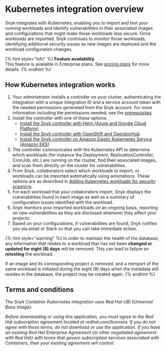 # Kubernetes integration overview

Snyk integrates with Kubernetes, enabling you to import and test your running workloads and identify vulnerabilities in their associated images and configurations that might make those workloads less secure. Once workloads are imported, Snyk continues to monitor those workloads, identifying additional security issues as new images are deployed and the workload configuration changes.

{% hint style="info" %}
**Feature availability**\
This feature is available in Enterprise plans. See [pricing plans](https://snyk.io/plans/) for more details.
{% endhint %}

## **How Kubernetes integration works**

1. Your administrator installs a controller on your cluster, authenticating the integration with a unique integration ID and a service account token with the needed permissions generated from the Snyk account. For more information including the permissions needed, see the [prerequisites](../../kubernetes-integration/snyk-controller-installation/prerequisites-for-snyk-controller.md).
2. Install the controller with one of these options:
   * [Install the Snyk controller with Helm (Azure and Google Cloud Platform)](../../kubernetes-integration/snyk-controller-installation/install-the-snyk-controller-with-helm.md)
   * [Install the Snyk controller with OpenShift and OperatorHub](../../kubernetes-integration/snyk-controller-installation/install-the-snyk-controller-with-openshift-4-and-operatorhub.md)
   * [Install the Snyk controller on Amazon Elastic Kubernetes Service (Amazon EKS)](../../kubernetes-integration/snyk-controller-installation/install-the-snyk-controller-on-amazon-elastic-kubernetes-service-amazon-eks.md)
3. The controller communicates with the Kubernetes API to determine which workloads (for instance the Deployment, ReplicationController, CronJob, etc.) are running on the cluster, find their associated images, and scan them directly on the cluster for vulnerabilities.
4. From Snyk, collaborators select which workloads to import, or workloads can be imported automatically using annotations. These options are as described in [Adding Kubernetes workloads for security scanning](../../kubernetes-integration/kubernetes-integration-features/adding-kubernetes-workloads-for-security-scanning.md).
5. For each workload that your collaborators import, Snyk displays the vulnerabilities found in each image as well as a summary of configuration issues identified with the workload.
6. Snyk monitors your imported workloads on an ongoing basis, reporting on new vulnerabilities as they are disclosed whenever they affect your projects.
7. Based on your configurations, if vulnerabilities are found, Snyk notifies you via email or Slack so that you can take immediate action.

{% hint style="warning" %}
In order to maintain the health of the database, any information that relates to a workload that has not been **changed or updated for eight (8) days** will be removed. This can lead to failure on **retesting** the workload.

If an image and its corresponding project is removed, and a reimport of the same workload is initiated during the eight (8) days when the metadata still resides in the database, the project may be created again.
{% endhint %}

## **Terms and conditions**

_The Snyk Container Kubernetes integration uses Red Hat UBI (Universal Base Image)._

_Before downloading or using this application, you must agree to the Red Hat subscription agreement located at redhat.com/licenses. If you do not agree with these terms, do not download or use the application. If you have an existing Red Hat Enterprise Agreement (or other negotiated agreement with Red Hat) with terms that govern subscription services associated with Containers, then your existing agreement will control._
